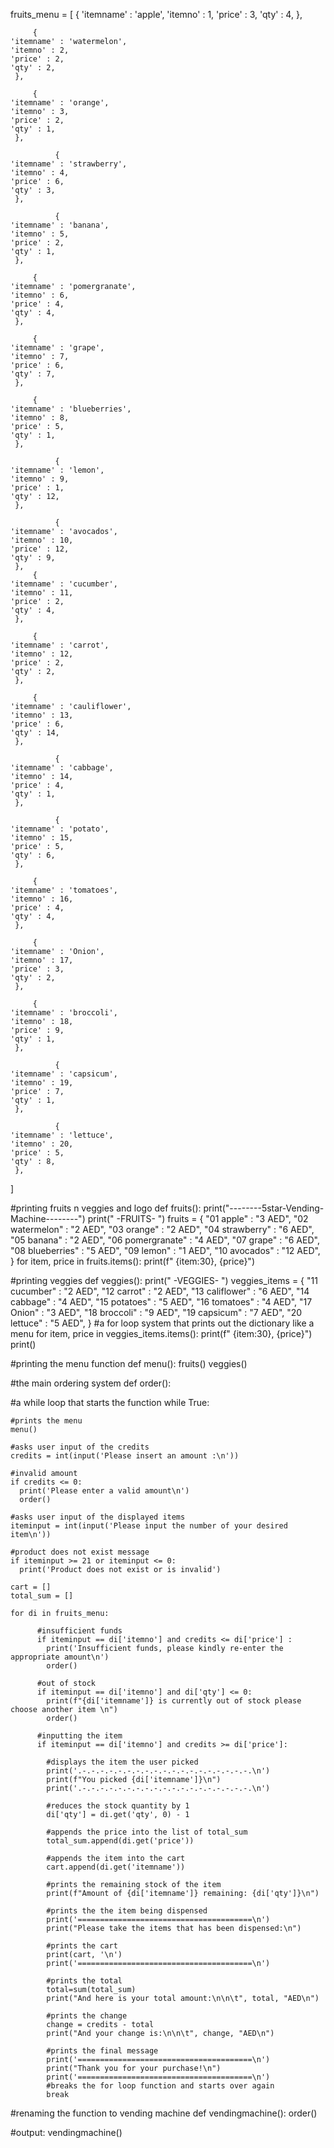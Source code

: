fruits_menu = [
    { 
    'itemname' : 'apple',
    'itemno' : 1,
    'price' : 3,
    'qty' : 4,
     },

         { 
    'itemname' : 'watermelon',
    'itemno' : 2,
    'price' : 2,
    'qty' : 2,
     },

         { 
    'itemname' : 'orange',
    'itemno' : 3,
    'price' : 2,
    'qty' : 1,
     },
     
              { 
    'itemname' : 'strawberry',
    'itemno' : 4,
    'price' : 6,
    'qty' : 3,
     },
     
              { 
    'itemname' : 'banana',
    'itemno' : 5,
    'price' : 2,
    'qty' : 1,
     },
     
         { 
    'itemname' : 'pomergranate',
    'itemno' : 6,
    'price' : 4,
    'qty' : 4,
     },

         { 
    'itemname' : 'grape',
    'itemno' : 7,
    'price' : 6,
    'qty' : 7,
     },

         { 
    'itemname' : 'blueberries',
    'itemno' : 8,
    'price' : 5,
    'qty' : 1,
     },
     
              { 
    'itemname' : 'lemon',
    'itemno' : 9,
    'price' : 1,
    'qty' : 12,
     },
     
              { 
    'itemname' : 'avocados',
    'itemno' : 10,
    'price' : 12,
    'qty' : 9,
     },
         { 
    'itemname' : 'cucumber',
    'itemno' : 11,
    'price' : 2,
    'qty' : 4,
     },

         { 
    'itemname' : 'carrot',
    'itemno' : 12,
    'price' : 2,
    'qty' : 2,
     },

         { 
    'itemname' : 'cauliflower',
    'itemno' : 13,
    'price' : 6,
    'qty' : 14,
     },
     
              { 
    'itemname' : 'cabbage',
    'itemno' : 14,
    'price' : 4,
    'qty' : 1,
     },
     
              { 
    'itemname' : 'potato',
    'itemno' : 15,
    'price' : 5,
    'qty' : 6,
     },

         { 
    'itemname' : 'tomatoes',
    'itemno' : 16,
    'price' : 4,
    'qty' : 4,
     },

         { 
    'itemname' : 'Onion',
    'itemno' : 17,
    'price' : 3,
    'qty' : 2,
     },

         { 
    'itemname' : 'broccoli',
    'itemno' : 18,
    'price' : 9,
    'qty' : 1,
     },
     
              { 
    'itemname' : 'capsicum',
    'itemno' : 19,
    'price' : 7,
    'qty' : 1,
     },
     
              { 
    'itemname' : 'lettuce',
    'itemno' : 20,
    'price' : 5,
    'qty' : 8,
     },
]

#printing fruits n veggies and logo
def fruits():
  print("--------5star-Vending-Machine--------")
  print("            -FRUITS-            ")
  fruits = {
    "01 apple" : "3 AED", 
    "02 watermelon" : "2 AED",
    "03 orange" : "2 AED",
    "04 strawberry" : "6 AED",
    "05 banana" : "2 AED",
    "06 pomergranate" : "4 AED",
    "07 grape" : "6 AED",
    "08 blueberries" : "5 AED",
    "09 lemon" : "1 AED",
    "10 avocados" : "12 AED",
}
  for item, price in fruits.items():
    print(f" {item:30}, {price}")

#printing veggies
def veggies():
  print("            -VEGGIES-            ")
  veggies_items = {
    "11 cucumber" : "2 AED", 
    "12 carrot" : "2 AED",
    "13 califlower" : "6 AED",
    "14 cabbage" : "4 AED",
    "15 potatoes" : "5 AED",
    "16 tomatoes" : "4 AED",
    "17 Onion" : "3 AED",
    "18 broccoli" : "9 AED",
    "19 capsicum" : "7 AED",
    "20 lettuce" : "5 AED",
}
#a for loop system that prints out the dictionary like a menu
  for item, price in veggies_items.items():
    print(f" {item:30}, {price}")
  print()


#printing the menu function
def menu():
  fruits()
  veggies()

#the main ordering system
def order():

  #a while loop that starts the function
  while True:
    
    #prints the menu
    menu()

    #asks user input of the credits
    credits = int(input('Please insert an amount :\n'))

    #invalid amount
    if credits <= 0:
      print('Please enter a valid amount\n')
      order()

    #asks user input of the displayed items
    iteminput = int(input('Please input the number of your desired item\n'))

    #product does not exist message
    if iteminput >= 21 or iteminput <= 0:
      print('Product does not exist or is invalid')
      
    cart = []
    total_sum = []

    for di in fruits_menu:

          #insufficient funds
          if iteminput == di['itemno'] and credits <= di['price'] :
            print('Insufficient funds, please kindly re-enter the appropriate amount\n')
            order()

          #out of stock
          if iteminput == di['itemno'] and di['qty'] <= 0:
            print(f"{di['itemname']} is currently out of stock please choose another item \n")
            order()

          #inputting the item 
          if iteminput == di['itemno'] and credits >= di['price']:

            #displays the item the user picked
            print('.-.-.-.-.-.-.-.-.-.-.-.-.-.-.-.-.-.-.-.\n')
            print(f"You picked {di['itemname']}\n")
            print('.-.-.-.-.-.-.-.-.-.-.-.-.-.-.-.-.-.-.-.\n')

            #reduces the stock quantity by 1
            di['qty'] = di.get('qty', 0) - 1

            #appends the price into the list of total_sum
            total_sum.append(di.get('price'))
            
            #appends the item into the cart
            cart.append(di.get('itemname'))

            #prints the remaining stock of the item
            print(f"Amount of {di['itemname']} remaining: {di['qty']}\n")

            #prints the the item being dispensed
            print('=======================================\n')
            print("Please take the items that has been dispensed:\n")

            #prints the cart
            print(cart, '\n')
            print('=======================================\n')

            #prints the total
            total=sum(total_sum)
            print("And here is your total amount:\n\n\t", total, "AED\n")

            #prints the change
            change = credits - total
            print("And your change is:\n\n\t", change, "AED\n")

            #prints the final message
            print('=======================================\n')
            print("Thank you for your purchase!\n")
            print('=======================================\n')
            #breaks the for loop function and starts over again
            break

#renaming the function to vending machine
def vendingmachine():
  order()

#output:
vendingmachine()


